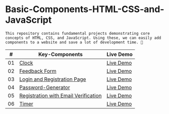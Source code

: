 # Basic-Components-HTML-CSS-and-JavaScript

    This repository contains fundamental projects demonstrating core concepts of HTML, CSS, and JavaScript. Using these, we can easily add components to a website and save a lot of development time. 🚀


|  #  | Key-Components                                                                                                                    | Live Demo                                                                         |
| :-: | --------------------------------------------------------------------------------------------------------------------------- | --------------------------------------------------------------------------------- |
| 01  | [Clock](https://github.com/dharanitharan27/Basic-Components-HTML-CSS-and-JavaScript/tree/main/Clock)                             | [Live Demo](https://dharanitharan27.github.io/Basic-Components-HTML-CSS-and-JavaScript/Clock/)               |
| 02  | [Feedback Form](https://github.com/dharanitharan27/Basic-Components-HTML-CSS-and-JavaScript/tree/main/Feedback%20Form)                               | [Live Demo](https://dharanitharan27.github.io/Basic-Components-HTML-CSS-and-JavaScript/Feedback%20Form/)                |
| 03  | [Login and Registration Page](https://github.com/dharanitharan27/Basic-Components-HTML-CSS-and-JavaScript/tree/main/Login%20and%20Registration%20Page)                       | [Live Demo](https://dharanitharan27.github.io/Basic-Components-HTML-CSS-and-JavaScript/Login%20and%20Registration%20Page/) |
| 04  | [Password-Generator](https://github.com/dharanitharan27/Basic-Components-HTML-CSS-and-JavaScript/tree/main/Password-Generator)                          | [Live Demo](https://dharanitharan27.github.io/Basic-Components-HTML-CSS-and-JavaScript/Password-Generator/)          |
| 05  | [Registration with Email Verification](https://github.com/dharanitharan27/Basic-Components-HTML-CSS-and-JavaScript/tree/main/Registration%20with%20Email%20Verification)                               | [Live Demo](https://valid-25e01.web.app/)                |
| 06  | [Timer](https://github.com/dharanitharan27/Basic-Components-HTML-CSS-and-JavaScript/tree/main/Timer)                           | [Live Demo](https://dharanitharan27.github.io/Basic-Components-HTML-CSS-and-JavaScript/Timer/)  
